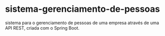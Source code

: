 # sistema-gerenciamento-de-pessoas
sistema para o gerenciamento de pessoas de uma empresa através de uma API REST, criada com o Spring Boot.

